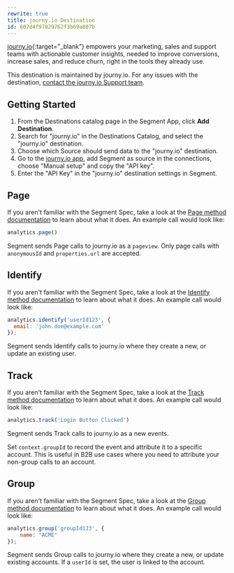 ```yaml
---
rewrite: true
title: journy.io Destination
id: 607d4f97829762f3b69a807b
---
```

[journy.io](https://www.journy.io/?utm_source=segmentio&utm_medium=docs&utm_campaign=partners){:target="_blank”} empowers your marketing, sales and support teams with actionable customer insights, needed to improve conversions, increase sales, and reduce churn, right in the tools they already use.

This destination is maintained by journy.io. For any issues with the destination, [contact the journy.io Support team](mailto:hi@journy.io).

## Getting Started



1. From the Destinations catalog page in the Segment App, click **Add Destination**.
2. Search for "journy.io" in the Destinations Catalog, and select the "journy.io" destination.
3. Choose which Source should send data to the "journy.io" destination.
4. Go to the [journy.io app](https://system.journy.io), add Segment as source in the connections, choose "Manual setup" and copy the "API key".
5. Enter the "API Key" in the "journy.io" destination settings in Segment.


## Page

If you aren't familiar with the Segment Spec, take a look at the [Page method documentation](/docs/connections/spec/page/) to learn about what it does. An example call would look like:

```js
analytics.page()
```

Segment sends Page calls to journy.io as a `pageview`. Only page calls with `anonymousId` and `properties.url` are accepted.

## Identify

If you aren't familiar with the Segment Spec, take a look at the [Identify method documentation](/docs/connections/spec/identify/) to learn about what it does. An example call would look like:

```js
analytics.identify('userId123', {
  email: 'john.doe@example.com'
});
```

Segment sends Identify calls to journy.io where they create a new, or update an existing user.

## Track

If you aren't familiar with the Segment Spec, take a look at the [Track method documentation](/docs/connections/spec/track/) to learn about what it does. An example call would look like:

```js
analytics.track('Login Button Clicked')
```

Segment sends Track calls to journy.io as a new events.

Set `context.groupId` to record the event and attribute it to a specific account. This is useful in B2B use cases where you need to attribute your non-group calls to an account.

## Group

If you aren't familiar with the Segment Spec, take a look at the [Group method documentation](/docs/connections/spec/group/) to learn about what it does. An example call would look like:

```js
analytics.group('groupId123', {
    name: "ACME"
});
```

Segment sends Group calls to journy.io where they create a new, or update existing accounts. If a `userId` is set, the user is linked to the account.
